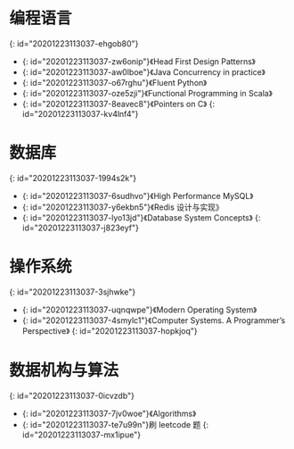 # 编程语言
{: id="20201223113037-ehgob80"}

- {: id="20201223113037-zw6onip"}《Head First Design Patterns》
- {: id="20201223113037-aw0lboe"}《Java Concurrency in practice》
- {: id="20201223113037-o67rghu"}《Fluent Python》
- {: id="20201223113037-oze5zji"}《Functional Programming in Scala》
- {: id="20201223113037-8eavec8"}《Pointers on C》
{: id="20201223113037-kv4lnf4"}

# 数据库
{: id="20201223113037-1994s2k"}

- {: id="20201223113037-6sudhvo"}《High Performance MySQL》
- {: id="20201223113037-y6ekbn5"}《Redis 设计与实现》
- {: id="20201223113037-lyo13jd"}《Database System Concepts》
{: id="20201223113037-j823eyf"}

# 操作系统
{: id="20201223113037-3sjhwke"}

- {: id="20201223113037-uqnqwpe"}《Modern Operating System》
- {: id="20201223113037-4smylc1"}《Computer Systems. A Programmer’s Perspective》
{: id="20201223113037-hopkjoq"}

# 数据机构与算法
{: id="20201223113037-0icvzdb"}

- {: id="20201223113037-7jv0woe"}《Algorithms》
- {: id="20201223113037-te7u99n"}刷 leetcode 题
{: id="20201223113037-mx1ipue"}
